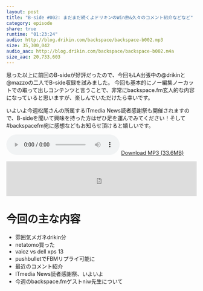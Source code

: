 ```yaml
---
layout: post
title: "B-side #002: まだまだ続くよドリキンのWin熱&久々のコメント紹介などなど"
category: episode
share: true
runtime: "01:23:24"
audio: http://blog.drikin.com/backspace/backspace-b002.mp3
size: 35,300,042
audio_aac: http://blog.drikin.com/backspace/backspace-b002.m4a
size_aac: 20,733,603
---
```


思った以上に前回のB-sideが好評だったので、今回もLA出張中の@drikinと@mazzoの二人でB-side収録を試みました。
今回も基本的にノー編集ノーカットでの取って出しコンテンツと言うことで、非常にbackspace.fm玄人的な内容になっていると思いますが、楽しんでいただけたら幸いです。

いよいよ今週松尾さんの所属するITmedia News読者感謝祭も開催されますので、B-sideを聞いて興味を持った方はぜひ足を運んでみてください！そして#backspacefm宛に感想などもお知らせ頂けると嬉しいです。

<audio src="http://blog.drikin.com/backspace/backspace-b002.mp3" controls preload></audio>
[Download MP3 (33.6MB)](http://blog.drikin.com/backspace/backspace-b002.mp3)

<iframe src="http://backspace.fm/subscribes.html" width="100%" height="92" scrolling="no" frameborder="0"></iframe>

# 今回の主な内容

- 雰囲気メガネdrikin分
- netatomo買った
- vaioz vs dell xps 13
- pushbulletでFBMリプライ可能に
- 最近のコメント紹介
- ITmedia News読者感謝祭、いよいよ
- 今週のbackspace.fmゲストniw先生について

